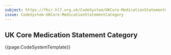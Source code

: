 ```yaml
---
subject: https://fhir.hl7.org.uk/CodeSystem/UKCore-MedicationStatementCategory
issue: CodeSystem-UKCore-MedicationStatementCategory
---
```

## UK Core Medication Statement Category

{{page:CodeSystemTemplate}}